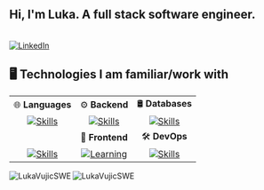 ## Hi, I'm Luka. A full stack software engineer.

<br>

<a href="https://www.linkedin.com/in/luka-vujic-563544330/" target="_blank">
    <img src="https://img.shields.io/badge/LinkedIn-0077B5?style=for-the-badge" alt="LinkedIn" />
</a>

<br>

## 🖥️ Technologies I am familiar/work with

|                                                                                                          |                                                                                                                  |                                                                                                                |
|:--------------------------------------------------------------------------------------------------------:|:----------------------------------------------------------------------------------------------------------------:|:--------------------------------------------------------------------------------------------------------------:|
| 🌐 **Languages**                                                                                         | ⚙️ **Backend**                                                                                                   | 🛢️ **Databases**                                                                                               |
| [![Skills](https://skillicons.dev/icons?i=javascript,typescript,java,c)](https://skillicons.dev)     | [![Skills](https://skillicons.dev/icons?i=spring,nodejs,express)](https://skillicons.dev)          | [![Skills](https://skillicons.dev/icons?i=postgresql,mysql,mongodb)](https://skillicons.dev) |
|                                                                                                          | 🎨 **Frontend**                                                                                                  | 🛠️ **DevOps**                                                                                                  |
|  [![Skills](https://skillicons.dev/icons?i=html,css)](https://skillicons.dev) | [![Learning](https://skillicons.dev/icons?i=react,tailwind,nextjs)](https://skillicons.dev) | [![Skills](https://skillicons.dev/icons?i=git,docker)](https://skillicons.dev)                 |

<p><img align="left" src="https://github-readme-stats.vercel.app/api/top-langs?username=LukaVujicSWE&show_icons=true&locale=en&layout=compact" alt="LukaVujicSWE" /></p>

<p><img align="center" src="https://github-readme-streak-stats.herokuapp.com/?user=LukaVujicSWE&" alt="LukaVujicSWE" /></p>
